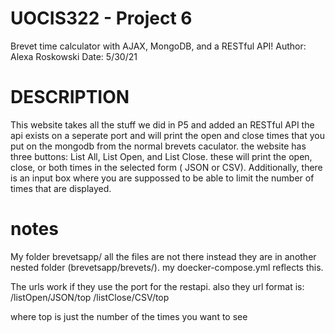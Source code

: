 # UOCIS322 - Project 6 #
Brevet time calculator with AJAX, MongoDB, and a RESTful API!
Author: Alexa Roskowski
Date: 5/30/21

# DESCRIPTION #

This website takes all the stuff we did in P5 and added an RESTful API
the api exists on a seperate port and will print the open and close times
that you put on the mongodb from the normal brevets caculator. the website 
has three buttons: List All, List Open, and List Close. these will print
the open, close, or both times in the selected form ( JSON or CSV). Additionally,
 there is an input box where you are suppossed to be able to limit the number 
of times that are displayed. 


# notes #

My folder brevetsapp/ all the files are not there instead they are in another
nested folder (brevetsapp/brevets/). my doecker-compose.yml reflects this.

The urls work if they use the port for the restapi. also they url format is:
/listOpen/JSON/top
/listClose/CSV/top

where top is just the number of the times you want to see

